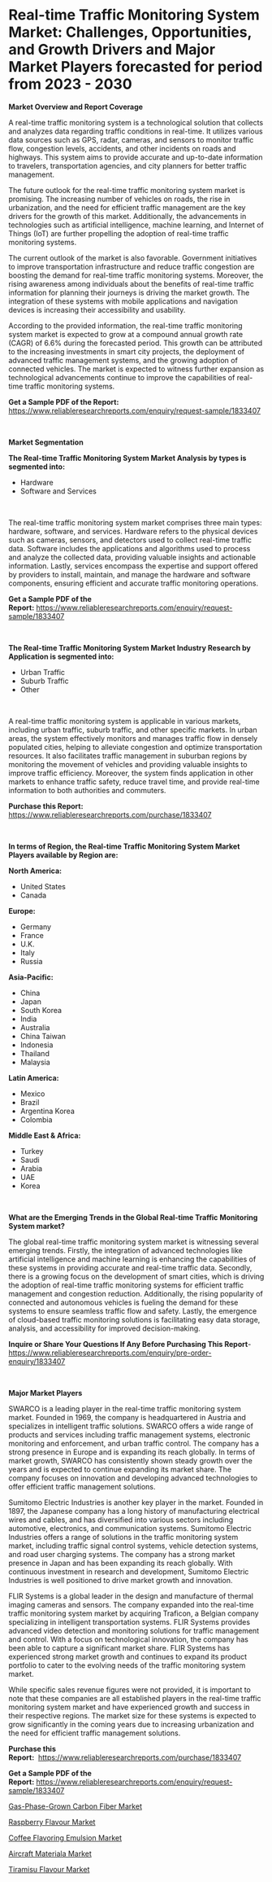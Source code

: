 <p><h1>Real-time Traffic Monitoring System Market: Challenges, Opportunities, and Growth Drivers and Major Market Players forecasted for period from 2023 - 2030</h1></p><p><strong>Market Overview and Report Coverage</strong></p>
<p><p>A real-time traffic monitoring system is a technological solution that collects and analyzes data regarding traffic conditions in real-time. It utilizes various data sources such as GPS, radar, cameras, and sensors to monitor traffic flow, congestion levels, accidents, and other incidents on roads and highways. This system aims to provide accurate and up-to-date information to travelers, transportation agencies, and city planners for better traffic management.</p><p>The future outlook for the real-time traffic monitoring system market is promising. The increasing number of vehicles on roads, the rise in urbanization, and the need for efficient traffic management are the key drivers for the growth of this market. Additionally, the advancements in technologies such as artificial intelligence, machine learning, and Internet of Things (IoT) are further propelling the adoption of real-time traffic monitoring systems.</p><p>The current outlook of the market is also favorable. Government initiatives to improve transportation infrastructure and reduce traffic congestion are boosting the demand for real-time traffic monitoring systems. Moreover, the rising awareness among individuals about the benefits of real-time traffic information for planning their journeys is driving the market growth. The integration of these systems with mobile applications and navigation devices is increasing their accessibility and usability.</p><p>According to the provided information, the real-time traffic monitoring system market is expected to grow at a compound annual growth rate (CAGR) of 6.6% during the forecasted period. This growth can be attributed to the increasing investments in smart city projects, the deployment of advanced traffic management systems, and the growing adoption of connected vehicles. The market is expected to witness further expansion as technological advancements continue to improve the capabilities of real-time traffic monitoring systems.</p></p>
<p><strong>Get a Sample PDF of the Report:</strong> <a href="https://www.reliableresearchreports.com/enquiry/request-sample/1833407">https://www.reliableresearchreports.com/enquiry/request-sample/1833407</a></p>
<p>&nbsp;</p>
<p><strong>Market Segmentation</strong></p>
<p><strong>The Real-time Traffic Monitoring System Market Analysis by types is segmented into:</strong></p>
<p><ul><li>Hardware</li><li>Software and Services</li></ul></p>
<p>&nbsp;</p>
<p><p>The real-time traffic monitoring system market comprises three main types: hardware, software, and services. Hardware refers to the physical devices such as cameras, sensors, and detectors used to collect real-time traffic data. Software includes the applications and algorithms used to process and analyze the collected data, providing valuable insights and actionable information. Lastly, services encompass the expertise and support offered by providers to install, maintain, and manage the hardware and software components, ensuring efficient and accurate traffic monitoring operations.</p></p>
<p><strong>Get a Sample PDF of the Report:</strong>&nbsp;<a href="https://www.reliableresearchreports.com/enquiry/request-sample/1833407">https://www.reliableresearchreports.com/enquiry/request-sample/1833407</a></p>
<p>&nbsp;</p>
<p><strong>The Real-time Traffic Monitoring System Market Industry Research by Application is segmented into:</strong></p>
<p><ul><li>Urban Traffic</li><li>Suburb Traffic</li><li>Other</li></ul></p>
<p>&nbsp;</p>
<p><p>A real-time traffic monitoring system is applicable in various markets, including urban traffic, suburb traffic, and other specific markets. In urban areas, the system effectively monitors and manages traffic flow in densely populated cities, helping to alleviate congestion and optimize transportation resources. It also facilitates traffic management in suburban regions by monitoring the movement of vehicles and providing valuable insights to improve traffic efficiency. Moreover, the system finds application in other markets to enhance traffic safety, reduce travel time, and provide real-time information to both authorities and commuters.</p></p>
<p><strong>Purchase this Report:</strong>&nbsp; <a href="https://www.reliableresearchreports.com/purchase/1833407">https://www.reliableresearchreports.com/purchase/1833407</a></p>
<p>&nbsp;</p>
<p><strong>In terms of Region, the Real-time Traffic Monitoring System Market Players available by Region are:</strong></p>
<p>
    <p> <strong> North America: </strong>
        <ul>
            <li>United States</li>
            <li>Canada</li>
        </ul>
        </p> 
    <p> <strong> Europe: </strong>
        <ul>
            <li>Germany</li>
            <li>France</li>
            <li>U.K.</li>
            <li>Italy</li>
            <li>Russia</li>
        </ul>
        </p> 
    <p> <strong> Asia-Pacific: </strong>
        <ul>
            <li>China</li>
            <li>Japan</li>
            <li>South Korea</li>
            <li>India</li>
            <li>Australia</li>
            <li>China Taiwan</li>
            <li>Indonesia</li>
            <li>Thailand</li>
            <li>Malaysia</li>
        </ul>
        </p> 
    <p> <strong> Latin America: </strong>
        <ul>
            <li>Mexico</li>
            <li>Brazil</li>
            <li>Argentina Korea</li>
            <li>Colombia</li>
        </ul>
        </p> 
    <p> <strong> Middle East & Africa: </strong>
        <ul>
            <li>Turkey</li>
            <li>Saudi</li>
            <li>Arabia</li>
            <li>UAE</li>
            <li>Korea</li>
        </ul>
    </p>
    </p>
<p>&nbsp;</p>
<p><strong>What are the Emerging Trends in the Global Real-time Traffic Monitoring System market?</strong></p>
<p><p>The global real-time traffic monitoring system market is witnessing several emerging trends. Firstly, the integration of advanced technologies like artificial intelligence and machine learning is enhancing the capabilities of these systems in providing accurate and real-time traffic data. Secondly, there is a growing focus on the development of smart cities, which is driving the adoption of real-time traffic monitoring systems for efficient traffic management and congestion reduction. Additionally, the rising popularity of connected and autonomous vehicles is fueling the demand for these systems to ensure seamless traffic flow and safety. Lastly, the emergence of cloud-based traffic monitoring solutions is facilitating easy data storage, analysis, and accessibility for improved decision-making.</p></p>
<p><strong>Inquire or Share Your Questions If Any Before Purchasing This Report</strong>- <a href="https://www.reliableresearchreports.com/enquiry/pre-order-enquiry/1833407">https://www.reliableresearchreports.com/enquiry/pre-order-enquiry/1833407</a></p>
<p>&nbsp;</p>
<p><strong>Major Market Players</strong></p>
<p><p>SWARCO is a leading player in the real-time traffic monitoring system market. Founded in 1969, the company is headquartered in Austria and specializes in intelligent traffic solutions. SWARCO offers a wide range of products and services including traffic management systems, electronic monitoring and enforcement, and urban traffic control. The company has a strong presence in Europe and is expanding its reach globally. In terms of market growth, SWARCO has consistently shown steady growth over the years and is expected to continue expanding its market share. The company focuses on innovation and developing advanced technologies to offer efficient traffic management solutions.</p><p>Sumitomo Electric Industries is another key player in the market. Founded in 1897, the Japanese company has a long history of manufacturing electrical wires and cables, and has diversified into various sectors including automotive, electronics, and communication systems. Sumitomo Electric Industries offers a range of solutions in the traffic monitoring system market, including traffic signal control systems, vehicle detection systems, and road user charging systems. The company has a strong market presence in Japan and has been expanding its reach globally. With continuous investment in research and development, Sumitomo Electric Industries is well positioned to drive market growth and innovation.</p><p>FLIR Systems is a global leader in the design and manufacture of thermal imaging cameras and sensors. The company expanded into the real-time traffic monitoring system market by acquiring Traficon, a Belgian company specializing in intelligent transportation systems. FLIR Systems provides advanced video detection and monitoring solutions for traffic management and control. With a focus on technological innovation, the company has been able to capture a significant market share. FLIR Systems has experienced strong market growth and continues to expand its product portfolio to cater to the evolving needs of the traffic monitoring system market.</p><p>While specific sales revenue figures were not provided, it is important to note that these companies are all established players in the real-time traffic monitoring system market and have experienced growth and success in their respective regions. The market size for these systems is expected to grow significantly in the coming years due to increasing urbanization and the need for efficient traffic management solutions.</p></p>
<p><strong>Purchase this Report:</strong>&nbsp;&nbsp;<a href="https://www.reliableresearchreports.com/purchase/1833407">https://www.reliableresearchreports.com/purchase/1833407</a></p>
<p></p>
<p><strong>Get a Sample PDF of the Report:</strong>&nbsp;<a href="https://www.reliableresearchreports.com/enquiry/request-sample/1833407">https://www.reliableresearchreports.com/enquiry/request-sample/1833407</a></p>
<p><p><a href="https://medium.com/@orphabrakus2023/gas-phase-grown-carbon-fiber-market-focuses-on-market-share-size-and-projected-forecast-till-2030-9b736374e6ae">Gas-Phase-Grown Carbon Fiber Market</a></p><p><a href="https://www.linkedin.com/pulse/raspberry-flavour-market-research-report-unlocks-analysis/">Raspberry Flavour Market</a></p><p><a href="https://www.linkedin.com/pulse/coffee-flavoring-emulsion-market-size-2023-2030-global/">Coffee Flavoring Emulsion Market</a></p><p><a href="https://medium.com/@rosaleekoss/aircraft-materiala-nbsp-market-focuses-on-market-share-size-and-projected-forecast-till-2030-4640e1fb3945">Aircraft Materiala Market</a></p><p><a href="https://www.linkedin.com/pulse/tiramisu-flavour-market-size-2023-2030-global-industrial/">Tiramisu Flavour Market</a></p></p>